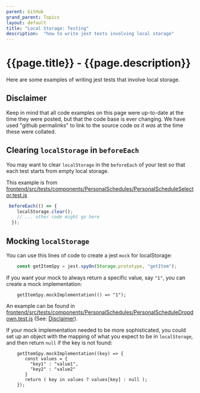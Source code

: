 ```yaml
---
parent: GitHub
grand_parent: Topics
layout: default
title: "Local Storage: Testing"
description:  "how to write jest tests involving local storage"
---
```


# {{page.title}} - {{page.description}}

Here are some examples of writing jest tests that involve local storage.

## Disclaimer

Keep in mind that all code examples on this page were up-to-date at the time they were posted, but that the
code base is ever changing.  We have used "github permalinks" to link to the source code *as it was* at the time
these were collated.

## Clearing `localStorage` in `beforeEach`

You may want to clear `localStorage` in the `beforeEach` of your test so that each test starts from empty local storage.

This example is from [frontend/src/tests/components/PersonalSchedules/PersonalScheduleSelector.test.js](https://github.com/ucsb-cs156/proj-courses/blob/55f42a4f2d31dd0b785e51bf23a202ce82add854/frontend/src/tests/components/PersonalSchedules/PersonalScheduleSelector.test.js#L12)

```js
 beforeEach(() => {
    localStorage.clear();
    // ... other code might go here
  });
```

## Mocking `localStorage` 

You can use this lines of code to create a jest `mock` for localStorage:

```js
    const getItemSpy = jest.spyOn(Storage.prototype, "getItem");
```

If you want your mock to always return a specific value, say `"1"`, you can create a mock implementation:

```
    getItemSpy.mockImplementation(() => "1");
```

An example can be found in [frontend/src/tests/components/PersonalSchedules/PersonalScheduleDropdown.test.js](https://github.com/ucsb-cs156/proj-courses/blob/55f42a4f2d31dd0b785e51bf23a202ce82add854/frontend/src/tests/components/PersonalSchedules/PersonalScheduleDropdown.test.js#L123) (See: [Disclaimer](#Disclaimer)). 

If your mock implementation needed to be more sophisticated, you could set up an object with the mapping of what you expect to be in `localStorage`,
and then return `null` if the key is not found:

```
    getItemSpy.mockImplementation((key) => {
       const values = {
         "key1" : "value1",
         "key2" : "value2"
       }
       return ( key in values ? values[key] : null );
    });
```


